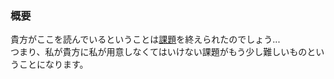 ### 概要
貴方がここを読んでいるということは[課題](./easy)を終えられたのでしょう...   
つまり、私が貴方に私が用意しなくてはいけない課題がもう少し難しいものということになります。

